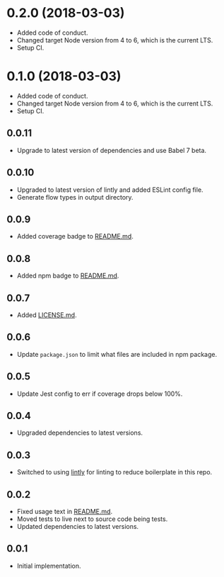 # 0.2.0 (2018-03-03)

*   Added code of conduct.
*   Changed target Node version from 4 to 6, which is the current LTS.
*   Setup CI.


# 0.1.0 (2018-03-03)

*   Added code of conduct.
*   Changed target Node version from 4 to 6, which is the current LTS.
*   Setup CI.


## 0.0.11

*   Upgrade to latest version of dependencies and use Babel 7 beta.

## 0.0.10

*   Upgraded to latest version of lintly and added ESLint config file.
*   Generate flow types in output directory.

## 0.0.9

*   Added coverage badge to [README.md](README.md).

## 0.0.8

*   Added npm badge to [README.md](README.md).

## 0.0.7

*   Added [LICENSE.md](LICENSE.md).

## 0.0.6

*   Update `package.json` to limit what files are included in npm package.

## 0.0.5

*   Update Jest config to err if coverage drops below 100%.

## 0.0.4

*   Upgraded dependencies to latest versions.

## 0.0.3

*   Switched to using [lintly](https://github.com/dogma-io/lintly) for linting to reduce boilerplate in this repo.

## 0.0.2

*   Fixed usage text in [README.md](README.md).
*   Moved tests to live next to source code being tests.
*   Updated dependencies to latest versions.

## 0.0.1

*   Initial implementation.
